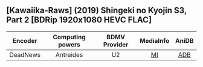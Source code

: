 ## \[Kawaiika-Raws\] (2019) Shingeki no Kyojin S3, Part 2 \[BDRip 1920x1080 HEVC FLAC\]

| Encoder  | Computing powers | BDMV Provider | MediaInfo | AniDB |
| :------: | :--------------: | :-----------: | :-------: | :---: |
| DeadNews |    Antreides     |      U2       |   [MI]    | [ADB] |

[adb]: https://anidb.net/anime/14444
[mi]: https://bin.disroot.org/?80ceaa6a36220b8a#7Z94QDp6kDvDv2tNWUPi5CnvGEFdToK96EQqLiy9Z2GF

